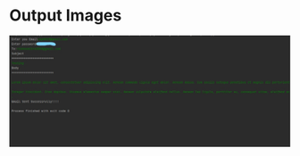 # Output Images
![alt text](https://github.com/rishavmitra/Pocket_Email/blob/main/output/Output.jpg?raw=true)
